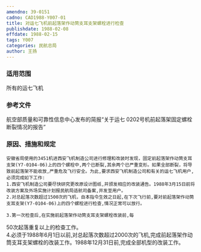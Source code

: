 ```yaml
---
amendno: 39-0151  
cadno: CAD1988-Y007-01  
title: 对运七飞机前起落架作动筒支耳支架螺栓进行检查  
publishdate: 1988-02-08  
effdate: 1988-02-15  
tags: Y007  
categories: 民航总局  
author: 王扬  
---
```

  
### 适用范围  
所有的运七飞机  
  
<!--more-->  
### 参考文件  
航空部质量和可靠性信息中心发布的简报“关于运七 0202号机前起落架固定螺栓断裂情况的报告”  
  
### 原因、措施和规定  
    安徽省局使用的3451机进西安飞机制造公司进行修理和改装时发现，固定前起落架作动筒支耳支架(Y7-0104-06)上的四个螺栓中,两个已断裂,其余两个已严重变形。如果全部断裂，将导致前起落架不能收放,严重危及飞行安全。为此,要求西安飞机制造公司和有关的运七飞机用户,必须完成如下工作:  
    1.西安飞机制造公司要尽快研究更改原设计图纸,并颁发相应的改装通告。1988年3月15日前将改装方案及外场实施计划报民航局适航司备案,并发至用户。  
    2.对总起落次数超过1500次的飞机，自本指令生效之日起,在下次飞行前,要对前起落架作动筒支耳支架(Y7-0104-06)上的四个螺栓进行检查,情况正常可以放行。  
  
    3.第一次检查后,在实施前起落架作动筒支耳支架螺栓改装前,每  
  
50次起落重复以上的检查工作。  
    4.必须于1988年6月1日以前,对总起落次数超过2000次的飞机,完成前起落架作动筒支耳支架螺栓的改装工作。1988年12月31日前,完成全部机型的改装工作。  
